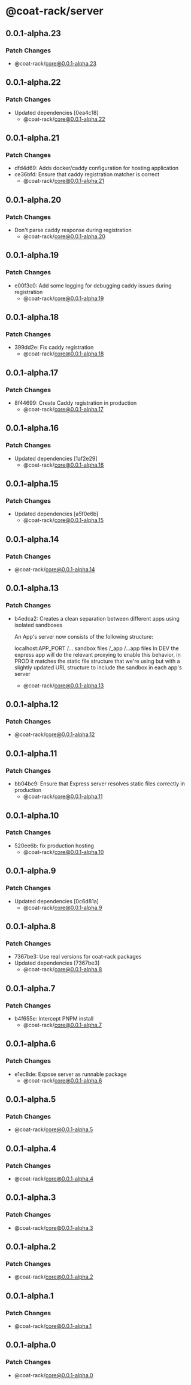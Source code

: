 # @coat-rack/server

## 0.0.1-alpha.23

### Patch Changes

- @coat-rack/core@0.0.1-alpha.23

## 0.0.1-alpha.22

### Patch Changes

- Updated dependencies [0ea4c18]
  - @coat-rack/core@0.0.1-alpha.22

## 0.0.1-alpha.21

### Patch Changes

- dfd4d69: Adds docker/caddy configuration for hosting application
- ce36bfd: Ensure that caddy registration matcher is correct
  - @coat-rack/core@0.0.1-alpha.21

## 0.0.1-alpha.20

### Patch Changes

- Don't parse caddy response during registration
  - @coat-rack/core@0.0.1-alpha.20

## 0.0.1-alpha.19

### Patch Changes

- e00f3c0: Add some logging for debugging caddy issues during registration
  - @coat-rack/core@0.0.1-alpha.19

## 0.0.1-alpha.18

### Patch Changes

- 399dd2e: Fix caddy registration
  - @coat-rack/core@0.0.1-alpha.18

## 0.0.1-alpha.17

### Patch Changes

- 8f44699: Create Caddy registration in production
  - @coat-rack/core@0.0.1-alpha.17

## 0.0.1-alpha.16

### Patch Changes

- Updated dependencies [1af2e29]
  - @coat-rack/core@0.0.1-alpha.16

## 0.0.1-alpha.15

### Patch Changes

- Updated dependencies [a5f0e6b]
  - @coat-rack/core@0.0.1-alpha.15

## 0.0.1-alpha.14

### Patch Changes

- @coat-rack/core@0.0.1-alpha.14

## 0.0.1-alpha.13

### Patch Changes

- b4edca2: Creates a clean separation between different apps using isolated sandboxes

  An App's server now consists of the following structure:

  localhost:APP_PORT
  /... sandbox files
  /\_app
  /...app files
  In DEV the express app will do the relevant proxying to enable this behavior, in PROD it matches the static file structure that we're using but with a slightly updated URL structure to include the sandbox in each app's server

  - @coat-rack/core@0.0.1-alpha.13

## 0.0.1-alpha.12

### Patch Changes

- @coat-rack/core@0.0.1-alpha.12

## 0.0.1-alpha.11

### Patch Changes

- bb04bc9: Ensure that Express server resolves static files correctly in production
  - @coat-rack/core@0.0.1-alpha.11

## 0.0.1-alpha.10

### Patch Changes

- 520ee6b: fix production hosting
  - @coat-rack/core@0.0.1-alpha.10

## 0.0.1-alpha.9

### Patch Changes

- Updated dependencies [0c6d81a]
  - @coat-rack/core@0.0.1-alpha.9

## 0.0.1-alpha.8

### Patch Changes

- 7367be3: Use real versions for coat-rack packages
- Updated dependencies [7367be3]
  - @coat-rack/core@0.0.1-alpha.8

## 0.0.1-alpha.7

### Patch Changes

- b4f655e: Intercept PNPM install
  - @coat-rack/core@0.0.1-alpha.7

## 0.0.1-alpha.6

### Patch Changes

- e1ec8de: Expose server as runnable package
  - @coat-rack/core@0.0.1-alpha.6

## 0.0.1-alpha.5

### Patch Changes

- @coat-rack/core@0.0.1-alpha.5

## 0.0.1-alpha.4

### Patch Changes

- @coat-rack/core@0.0.1-alpha.4

## 0.0.1-alpha.3

### Patch Changes

- @coat-rack/core@0.0.1-alpha.3

## 0.0.1-alpha.2

### Patch Changes

- @coat-rack/core@0.0.1-alpha.2

## 0.0.1-alpha.1

### Patch Changes

- @coat-rack/core@0.0.1-alpha.1

## 0.0.1-alpha.0

### Patch Changes

- @coat-rack/core@0.0.1-alpha.0
